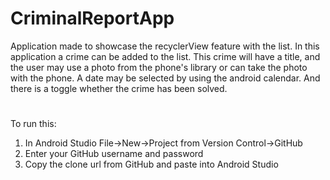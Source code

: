 # CriminalReportApp
Application made to showcase the recyclerView feature with the list. 
In this application a crime can be added to the list. This crime will have a title, and the user may use a photo from the phone's library or can take the photo with the phone. 
A date may be selected by using the android calendar. And there is a toggle whether the crime has been solved. 

#
To run this: 
1) In Android Studio File->New->Project from Version Control->GitHub
2) Enter your GitHub username and password 
3) Copy the clone url from GitHub and paste into Android Studio
